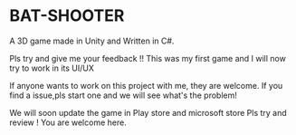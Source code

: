 # BAT-SHOOTER
A 3D game made in Unity and Written in C#.

Pls try and give me your feedback !!
This was my first game and I will now try to work in its UI/UX



If anyone wants to work on this project with me, they are welcome.
If you find a issue,pls start one and we will see what's the problem!

We will soon update the game in Play store and microsoft store
Pls try and review !
You are welcome here.
